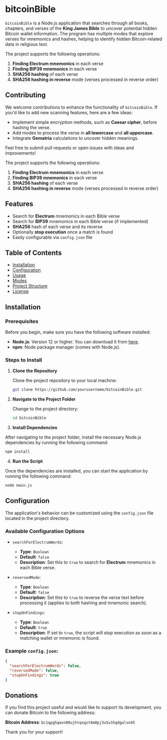 # bitcoinBible

`bitcoinBible` is a Node.js application that searches through all books, chapters, and verses of the **King James Bible** to uncover potential hidden Bitcoin wallet information. The program has multiple modes that explore verses for mnemonics and hashes, helping to identify hidden Bitcoin-related data in religious text.

The project supports the following operations:

1. **Finding Electrum mnemonics** in each verse
2. **Finding BIP39 mnemonics** in each verse
3. **SHA256 hashing** of each verse
4. **SHA256 hashing in reverse** mode (verses processed in reverse order)

## Contributing

We welcome contributions to enhance the functionality of `bitcoinBible`. If you'd like to add new scanning features, here are a few ideas:

- Implement simple encryption methods, such as **Caesar cipher**, before hashing the verse.
- Add modes to process the verse in **all lowercase** and **all uppercase**.
- Integrate **Gematria** calculations to uncover hidden meanings.

Feel free to submit pull requests or open issues with ideas and improvements!

The project supports the following operations:

1. **Finding Electrum mnemonics** in each verse
2. **Finding BIP39 mnemonics** in each verse
3. **SHA256 hashing** of each verse
4. **SHA256 hashing in reverse** mode (verses processed in reverse order)

## Features

- Search for **Electrum** mnemonics in each Bible verse
- Search for **BIP39** mnemonics in each Bible verse (if implemented)
- **SHA256** hash of each verse and its reverse
- Optionally **stop execution** once a match is found
- Easily configurable via `config.json` file

## Table of Contents

- [Installation](#installation)
- [Configuration](#configuration)
- [Usage](#usage)
- [Modes](#modes)
- [Project Structure](#project-structure)
- [License](#license)

## Installation

### Prerequisites

Before you begin, make sure you have the following software installed:

- **Node.js**: Version 12 or higher. You can download it from [here](https://nodejs.org/).
- **npm**: Node package manager (comes with Node.js).

### Steps to Install

1. **Clone the Repository**

   Clone the project repository to your local machine:

   ```bash
   git clone https://github.com/yourusername/bitcoinBible.git
   ```

2. **Navigate to the Project Folder**

   Change to the project directory:

   ```bash
   cd bitcoinBible
   ```

3. **Install Dependencies**

After navigating to the project folder, install the necessary Node.js dependencies by running the following command:

```bash
npm install
```

4. **Run the Script**

Once the dependencies are installed, you can start the application by running the following command:

```bash
node main.js
```

## Configuration

The application's behavior can be customized using the `config.json` file located in the project directory.

### Available Configuration Options

- `searchForElectrumWords`: 
  - **Type**: `Boolean`
  - **Default**: `false`
  - **Description**: Set this to `true` to search for **Electrum** mnemonics in each Bible verse.

- `reversedMode`: 
  - **Type**: `Boolean`
  - **Default**: `false`
  - **Description**: Set this to `true` to reverse the verse text before processing it (applies to both hashing and mnemonic search).

- `stopOnFindings`: 
  - **Type**: `Boolean`
  - **Default**: `true`
  - **Description**: If set to `true`, the script will stop execution as soon as a matching wallet or mnemonic is found.

### Example `config.json`:

```json
{
  "searchForElectrumWords": false,
  "reversedMode": false,
  "stopOnFindings": true
}
```
## Donations

If you find this project useful and would like to support its development, you can donate Bitcoin to the following address:

**Bitcoin Address**: `bc1qpg5qavn00ujhtqxqzt4m0pj3u5v35qdgalsn45`

Thank you for your support!
